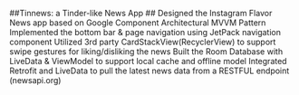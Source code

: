 ##Tinnews: a Tinder-like News App ##
Designed the Instagram Flavor News app based on Google Component Architectural MVVM Pattern
Implemented the bottom bar & page navigation using JetPack navigation component 
Utilized 3rd party CardStackView(RecyclerView) to support swipe gestures for liking/disliking the news
Built the Room Database with LiveData & ViewModel to support local cache and offline model
Integrated Retrofit and LiveData to pull the latest news data from a RESTFUL endpoint  (newsapi.org)
